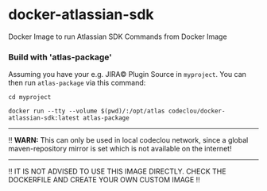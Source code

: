 # docker-atlassian-sdk
Docker Image to run Atlassian SDK Commands from Docker Image


### Build with 'atlas-package'

Assuming you have your e.g. JIRA© Plugin Source in `myproject`.
You can then run `atlas-package` via this command:

```
cd myproject

docker run --tty --volume $(pwd)/:/opt/atlas codeclou/docker-atlassian-sdk:latest atlas-package
```

-----

:bangbang: **WARN:** This can only be used in local codeclou network, since a global maven-repository mirror is set which is not available on the internet!

-----

:bangbang: IT IS NOT ADVISED TO USE THIS IMAGE DIRECTLY. CHECK THE DOCKERFILE AND CREATE YOUR OWN CUSTOM IMAGE :bangbang:
